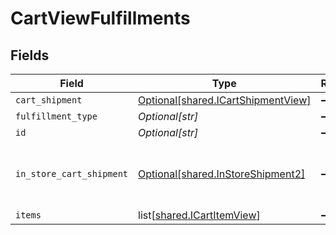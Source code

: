 # CartViewFulfillments


## Fields

| Field                                                                              | Type                                                                               | Required                                                                           | Description                                                                        |
| ---------------------------------------------------------------------------------- | ---------------------------------------------------------------------------------- | ---------------------------------------------------------------------------------- | ---------------------------------------------------------------------------------- |
| `cart_shipment`                                                                    | [Optional[shared.ICartShipmentView]](undefined/models/shared/icartshipmentview.md) | :heavy_minus_sign:                                                                 | N/A                                                                                |
| `fulfillment_type`                                                                 | *Optional[str]*                                                                    | :heavy_minus_sign:                                                                 | N/A                                                                                |
| `id`                                                                               | *Optional[str]*                                                                    | :heavy_minus_sign:                                                                 | N/A                                                                                |
| `in_store_cart_shipment`                                                           | [Optional[shared.InStoreShipment2]](undefined/models/shared/instoreshipment2.md)   | :heavy_minus_sign:                                                                 | A cart that is being prepared for shipment                                         |
| `items`                                                                            | list[[shared.ICartItemView](undefined/models/shared/icartitemview.md)]             | :heavy_minus_sign:                                                                 | N/A                                                                                |
